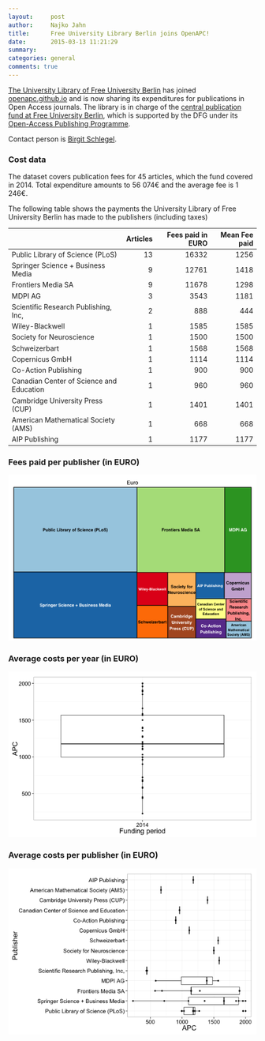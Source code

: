 ```yaml
---
layout:     post
author:		Najko Jahn
title:      Free University Library Berlin joins OpenAPC!
date:       2015-03-13 11:21:29
summary:    
categories: general
comments: true
---
```




[The University Library of Free University Berlin](http://www.ub.fu-berlin.de/en/) has joined [openapc.github.io](https://openapc.github.io)  and is now sharing its expenditures for publications in Open Access journals. The library is in charge of the [central publication  fund at Free University Berlin](http://www.fu-berlin.de/sites/open_access/dienstleistungen/artikelgebuehren/publikationsfonds/index.html), which is supported by the DFG under its [Open-Access Publishing Programme](http://www.dfg.de/en/research_funding/programmes/infrastructure/lis/funding_opportunities/open_access/).

Contact person is [Birgit Schlegel](mailto:birgit.schlegel@fu-berlin.de).



### Cost data



The dataset covers publication fees for 45 articles, which the fund covered in 2014. Total expenditure amounts to 56 074€ and the average fee is 1 246€.

The following table shows the payments the University Library of Free University Berlin has made to the publishers (including taxes)


|                                         | Articles| Fees paid in EURO| Mean Fee paid|
|:----------------------------------------|--------:|-----------------:|-------------:|
|Public Library of Science (PLoS)         |       13|             16332|          1256|
|Springer Science + Business Media        |        9|             12761|          1418|
|Frontiers Media SA                       |        9|             11678|          1298|
|MDPI AG                                  |        3|              3543|          1181|
|Scientific Research Publishing, Inc,     |        2|               888|           444|
|Wiley-Blackwell                          |        1|              1585|          1585|
|Society for Neuroscience                 |        1|              1500|          1500|
|Schweizerbart                            |        1|              1568|          1568|
|Copernicus GmbH                          |        1|              1114|          1114|
|Co-Action Publishing                     |        1|               900|           900|
|Canadian Center of Science and Education |        1|               960|           960|
|Cambridge University Press (CUP)         |        1|              1401|          1401|
|American Mathematical Society (AMS)      |        1|               668|           668|
|AIP Publishing                           |        1|              1177|          1177|

### Fees paid per publisher (in EURO)

![plot of chunk tree_fu](/figure/tree_fu-1.png) 

###  Average costs per year (in EURO)

![plot of chunk box_fu_year](/figure/box_fu_year-1.png) 

###  Average costs per publisher (in EURO)

![plot of chunk box_fu_publisher](/figure/box_fu_publisher-1.png) 
